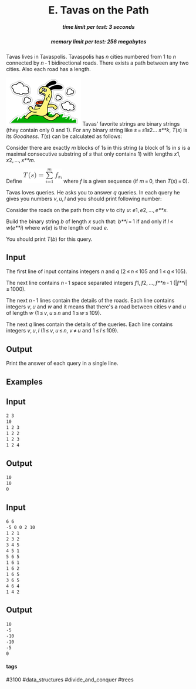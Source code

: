 <h1 style='text-align: center;'> E. Tavas on the Path</h1>

<h5 style='text-align: center;'>time limit per test: 3 seconds</h5>
<h5 style='text-align: center;'>memory limit per test: 256 megabytes</h5>

Tavas lives in Tavaspolis. Tavaspolis has *n* cities numbered from 1 to *n* connected by *n* - 1 bidirectional roads. There exists a path between any two cities. Also each road has a length.

 ![](images/07cd8ad090de776cb1fa8958a3c4e2da57ca40c6.png) Tavas' favorite strings are binary strings (they contain only 0 and 1). For any binary string like *s* = *s*1*s*2... *s**k*, *T*(*s*) is its *Goodness*. *T*(*s*) can be calculated as follows:

Consider there are exactly *m* blocks of 1s in this string (a block of 1s in *s* is a maximal consecutive substring of *s* that only contains 1) with lengths *x*1, *x*2, ..., *x**m*.

Define ![](images/231509db8a9272afaaa6767a38a06a9ab6977aeb.png) where *f* is a given sequence (if *m* = 0, then *T*(*s*) = 0).

Tavas loves queries. He asks you to answer *q* queries. In each query he gives you numbers *v*, *u*, *l* and you should print following number:

Consider the roads on the path from city *v* to city *u*: *e*1, *e*2, ..., *e**x*.

Build the binary string *b* of length *x* such that: *b**i* = 1 if and only if *l* ≤ *w*(*e**i*) where *w*(*e*) is the length of road *e*.

You should print *T*(*b*) for this query.

## Input

The first line of input contains integers *n* and *q* (2 ≤ *n* ≤ 105 and 1 ≤ *q* ≤ 105).

The next line contains *n* - 1 space separated integers *f*1, *f*2, ..., *f**n* - 1 (|*f**i*| ≤ 1000).

The next *n* - 1 lines contain the details of the roads. Each line contains integers *v*, *u* and *w* and it means that there's a road between cities *v* and *u* of length *w* (1 ≤ *v*, *u* ≤ *n* and 1 ≤ *w* ≤ 109).

The next *q* lines contain the details of the queries. Each line contains integers *v*, *u*, *l* (1 ≤ *v*, *u* ≤ *n*, *v* ≠ *u* and 1 ≤ *l* ≤ 109).

## Output

Print the answer of each query in a single line.

## Examples

## Input


```
2 3  
10  
1 2 3  
1 2 2  
1 2 3  
1 2 4  

```
## Output


```
10  
10  
0  

```
## Input


```
6 6  
-5 0 0 2 10  
1 2 1  
2 3 2  
3 4 5  
4 5 1  
5 6 5  
1 6 1  
1 6 2  
1 6 5  
3 6 5  
4 6 4  
1 4 2  

```
## Output


```
10  
-5  
-10  
-10  
-5  
0  

```


#### tags 

#3100 #data_structures #divide_and_conquer #trees 